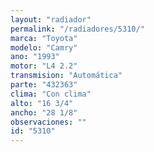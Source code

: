 ```yaml
---
layout: "radiador"
permalink: "/radiadores/5310/"
marca: "Toyota"
modelo: "Camry"
ano: "1993"
motor: "L4 2.2"
transmision: "Automática"
parte: "432363"
clima: "Con clima"
alto: "16 3/4"
ancho: "28 1/8"
observaciones: ""
id: "5310"
---
```


